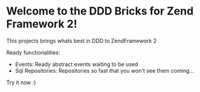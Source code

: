 
# Welcome to the DDD Bricks for Zend Framework 2!

This projects brings whats best in DDD to ZendFramework 2

Ready functionalities: 
- Events: Ready abstract events waiting to be used
- Sql Repositories: Repositories so fast that you won't see them coming...

Try it now :)